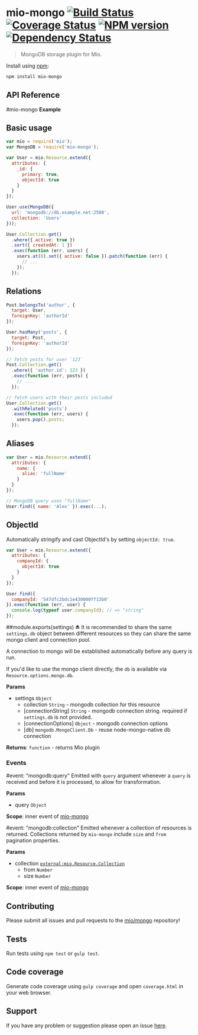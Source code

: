 # mio-mongo [![Build Status](http://img.shields.io/travis/mio/mongo.svg?style=flat)](http://travis-ci.org/mio/mongo) [![Coverage Status](https://img.shields.io/coveralls/mio/mongo.svg?style=flat)](https://coveralls.io/r/mio/mongo?branch=master) [![NPM version](http://img.shields.io/npm/v/mio-mongo.svg?style=flat)](https://www.npmjs.org/package/mio-mongo) [![Dependency Status](http://img.shields.io/david/mio/mongo.svg?style=flat)](https://david-dm.org/mio/mongo)

> MongoDB storage plugin for Mio.

Install using [npm](https://www.npmjs.org/):

```sh
npm install mio-mongo
```

## API Reference

<a name="module_mio-mongo"></a>
#mio-mongo
**Example**  
## Basic usage

```javascript
var mio = require('mio');
var MongoDB = require('mio-mongo');

var User = mio.Resource.extend({
  attributes: {
    _id: {
      primary: true,
      objectId: true
    }
  }
});

User.use(MongoDB({
  url: 'mongodb://db.example.net:2500',
  collection: 'Users'
}));

User.Collection.get()
  .where({ active: true })
  .sort({ createdAt: 1 })
  .exec(function (err, users) {
    users.at(0).set({ active: false }).patch(function (err) {
      // ...
    });
  });
```

## Relations

```javascript
Post.belongsTo('author', {
  target: User,
  foreignKey: 'authorId'
});

User.hasMany('posts', {
  target: Post,
  foreignKey: 'authorId'
});

// fetch posts for user `123`
Post.Collection.get()
  .where({ 'author.id': 123 })
  .exec(function (err, posts) {
    // ...
  });

// fetch users with their posts included
User.Collection.get()
  .withRelated('posts')
  .exec(function (err, users) {
    users.pop().posts;
  });
```

## Aliases

```javascript
var User = mio.Resource.extend({
  attributes: {
    name: {
      alias: 'fullName'
    }
  }
});

// MongoDB query uses "fullName"
User.find({ name: 'Alex' }).exec(...);
```

## ObjectId

Automatically stringify and cast ObjectId's by setting `objectId: true`.

```javascript
var User = mio.Resource.extend({
  attributes: {
    companyId: {
      objectId: true
    }
  }
});

User.find({
  companyId: '547dfc2bdc1e430000ff13b0'
}).exec(function (err, user) {
  console.log(typeof user.companyId); // => "string"
});
```

<a name="exp_module_mio-mongo"></a>
##module.exports(settings) ⏏
It is recommended to share the same `settings.db` object between
different resources so they can share the same mongo client and connection
pool.

A connection to mongo will be established automatically before any query is
run.

If you'd like to use the mongo client directly, the `db` is available via
`Resource.options.mongo.db`.

**Params**

- settings `Object`  
  - collection `String` - mongodb collection for this resource  
  - \[connectionString\] `String` - mongodb connection string. required
if `settings.db` is not provided.  
  - \[connectionOptions\] `Object` - mongodb connection options  
  - \[db\] `mongodb.MongoClient.Db` - reuse node-mongo-native db
connection  

**Returns**: `function` - returns Mio plugin  


### Events

<a name="module_mio-mongo..mongodb_query"></a>
#event: "mongodb:query"
Emitted with `query` argument whenever a `query` is received and before it
is processed, to allow for transformation.

**Params**

- query `Object`  

**Scope**: inner event of [mio-mongo](#module_mio-mongo)  

<a name="module_mio-mongo..mongodb_collection"></a>
#event: "mongodb:collection"
Emitted whenever a collection of resources is returned. Collections returned
by `mio-mongo` include `size` and `from` pagination properties.

**Params**

- collection <code>[external:mio.Resource.Collection](external:mio.Resource.Collection)</code>  
  - from `Number`  
  - size `Number`  

**Scope**: inner event of [mio-mongo](#module_mio-mongo)  


## Contributing

Please submit all issues and pull requests to the [mio/mongo](http://github.com/mio/mongo) repository!

## Tests

Run tests using `npm test` or `gulp test`.

## Code coverage

Generate code coverage using `gulp coverage` and open `coverage.html` in your
web browser.

## Support

If you have any problem or suggestion please open an issue [here](https://github.com/mio/mongo/issues).
